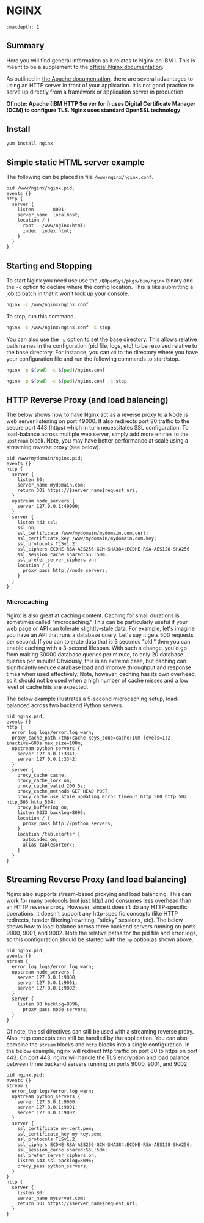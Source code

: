 # NGINX

```{toctree}
:maxdepth: 1
```

## Summary

Here you will find general information as it relates to Nginx on IBM i.  This is
meant to be a supplement to the [official Nginx documentation](https://docs.nginx.com).

As outlined in [the Apache documentation](../apache/README.md), there are several advantages
to using an HTTP server in front of your application. It is not good practice to serve up
directly from a framework or application server in production.

**Of note: Apache (IBM HTTP Server for i) uses Digital Certificate Manager (DCM) to configure
TLS. Nginx uses standard OpenSSL technology**

## Install

```bash
yum install nginx
```

## Simple static HTML server example

The following can be placed in file `/www/nginx/nginx.conf`.

```nginx
pid /www/nginx/nginx.pid;
events {}
http {
  server {
    listen       8001;
    server_name  localhost;
    location / {
      root   /www/nginx/html;
      index  index.html;
    }
  }
}
```

## Starting and Stopping

To start Nginx you need use use the `/QOpenSys/pkgs/bin/nginx` binary and the
`-c` option to declare where the config location.  This is like submitting a job
to batch in that it won't lock up your console.

```bash
nginx -c /www/nginx/nginx.conf
```

To stop, run this command.

```bash
nginx -c /www/nginx/nginx.conf -s stop
```

You can also use the `-p` option to set the base directory. This allows relative
path names in the configuration (pid file, logs, etc) to be resolved relative to the
base directory. For instance, you can `cd` to the directory where you have your
configuration file and run the following commands to start/stop.
```bash
nginx -p $(pwd) -c $(pwd)/nginx.conf
```
```bash
nginx -p $(pwd) -c $(pwd)/nginx.conf -s stop
```


## HTTP Reverse Proxy (and load balancing)

The below shows how to have Nginx act as a reverse proxy to a Node.js web server
listening on port 49000.  It also redirects port 80 traffic to the secure port
443 (https) which in turn necessitates SSL configuration.
To load-balance across multiple web server, simply add more entries to the
`upstream` block. Note, you may have better performance at scale using a streaming
reverse proxy (see below).

```nginx
pid /www/mydomain/nginx.pid;
events {}
http {
  server {
    listen 80;
    server_name mydomain.com;
    return 301 https://$server_name$request_uri;
  }
  upstream node_servers {
    server 127.0.0.1:49000;  
  }
  server {
    listen 443 ssl;
    ssl on;
    ssl_certificate /www/mydomain/mydomain.com.cert;
    ssl_certificate_key /www/mydomain/mydomain.com.key;
    ssl_protocols TLSv1.2;
    ssl_ciphers ECDHE-RSA-AES256-GCM-SHA384:ECDHE-RSA-AES128-SHA256
    ssl_session_cache shared:SSL:50m;
    ssl_prefer_server_ciphers on;
    location / {
      proxy_pass http://node_servers;
    }
  }
}
```

### Microcaching

Nginx is also great at caching content. Caching for small durations is sometimes called "microcaching."
This can be particularly useful if your web page or API can tolerate slightly-stale data. For example, 
let's imagine you have an API that runs a database query. Let's say it gets 500 requests per second. 
If you can tolerate data that is 3 seconds "old," then you can enable caching with a 3-second lifespan.
With such a change, you'd go from making 30000 database queries per minute, to only 20 database queries
per minute! Obviously, this is an extreme case, but caching can significantly reduce database load and
improve throughput and response times when used effectively. Note, however, caching has its own
overhead, so it should not be used when a high number of cache misses and a low level of cache hits are
expected. 

The below example illustrates a 5-second microcaching setup, load-balanced across two backend Python
servers.

```nginx
pid nginx.pid;
events {}
http {
  error_log logs/error.log warn;
  proxy_cache_path /tmp/cache keys_zone=cache:10m levels=1:2 inactive=600s max_size=100m;
  upstream python_servers {
    server 127.0.0.1:3341;
    server 127.0.0.1:3342;
  }
  server {
    proxy_cache cache;
    proxy_cache_lock on;
    proxy_cache_valid 200 5s;
    proxy_cache_methods GET HEAD POST;
    proxy_cache_use_stale updating error timeout http_500 http_502 http_503 http_504;
    proxy_buffering on;
    listen 9333 backlog=8096;
    location / {
      proxy_pass http://python_servers;
    }
    location /tablesorter {
      autoindex on;
      alias tablesorter/;
    }
  }
}
```

## Streaming Reverse Proxy (and load balancing)

Nginx also supports stream-based proxying and load balancing. This can work for many protocols
(not just http) and consumes less overhead than an HTTP reverse proxy. However, since it doesn't
do any HTTP-specific operations, it doesn't support any http-specific concepts (like HTTP redirects,
header filtering/rewriting, "sticky" sessions, etc). The below shows how to load-balance across
three backend servers running on ports 9000, 9001, and 9002. Note the relative paths for the
pid file and error logs, so this configuration should be started with the `-p` option as shown above.

```nginx
pid nginx.pid;
events {}
stream {
  error_log logs/error.log warn;
  upstream node_servers {
    server 127.0.0.1:9000;
    server 127.0.0.1:9001;
    server 127.0.0.1:9002;
  }
  server {
    listen 80 backlog=8096;
      proxy_pass node_servers;
  }
}
```

Of note, the ssl directives can still be used with a streaming reverse proxy. Also, http concepts
can still be handled by the application. You can also combine the `stream` blocks and `http` blocks
into a single configuration. In the below example, nginx will redirect http traffic on port 80 
to https on port 443. On port 443, nginx will handle the TLS encryption and load balance between
three backend servers running on ports 9000, 9001, and 9002.

```nginx
pid nginx.pid;
events {}
stream {
  error_log logs/error.log warn;
  upstream python_servers {
    server 127.0.0.1:9000;
    server 127.0.0.1:9001;
    server 127.0.0.1:9002;
  }
  server {
    ssl_certificate my-cert.pem;
    ssl_certificate_key my-key.pem;
    ssl_protocols TLSv1.2;
    ssl_ciphers ECDHE-RSA-AES256-GCM-SHA384:ECDHE-RSA-AES128-SHA256;
    ssl_session_cache shared:SSL:50m;
    ssl_prefer_server_ciphers on;
    listen 443 ssl backlog=8096;
    proxy_pass python_servers;
  }
}
http {
  server {
    listen 80;
    server_name myserver.com;
    return 301 https://$server_name$request_uri;
  }
}
```

